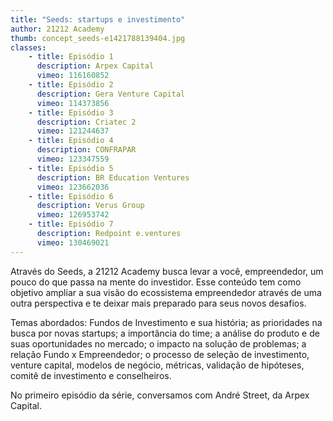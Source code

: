 ```yaml
---
title: "Seeds: startups e investimento"
author: 21212 Academy
thumb: concept_seeds-e1421788139404.jpg
classes:
    - title: Episódio 1
      description: Arpex Capital
      vimeo: 116160852
    - title: Episódio 2
      description: Gera Venture Capital
      vimeo: 114373856
    - title: Episódio 3
      description: Criatec 2
      vimeo: 121244637
    - title: Episódio 4
      description: CONFRAPAR
      vimeo: 123347559
    - title: Episódio 5
      description: BR Education Ventures
      vimeo: 123662036
    - title: Episódio 6
      description: Verus Group
      vimeo: 126953742
    - title: Episódio 7
      description: Redpoint e.ventures
      vimeo: 130469021
---
```


Através do Seeds, a 21212 Academy busca levar a você, empreendedor, um pouco do que passa na mente do investidor. Esse conteúdo tem como objetivo ampliar a sua visão do ecossistema empreendedor através de uma outra perspectiva e te deixar mais preparado para seus novos desafios.

Temas abordados: Fundos de Investimento e sua história; as prioridades na busca por novas startups; a importância do time; a análise do produto e de suas oportunidades no mercado; o impacto na solução de problemas; a relação Fundo x Empreendedor; o processo de seleção de investimento, venture capital, modelos de negócio, métricas, validação de hipóteses, comitê de investimento e conselheiros.

No primeiro episódio da série, conversamos com André Street, da Arpex Capital.
